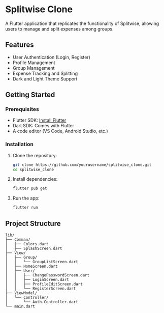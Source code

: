# Splitwise Clone

A Flutter application that replicates the functionality of Splitwise, allowing users to manage and split expenses among groups.

## Features

- User Authentication (Login, Register)
- Profile Management
- Group Management
- Expense Tracking and Splitting
- Dark and Light Theme Support

## Getting Started

### Prerequisites

- Flutter SDK: [Install Flutter](https://flutter.dev/docs/get-started/install)
- Dart SDK: Comes with Flutter
- A code editor (VS Code, Android Studio, etc.)

### Installation

1. Clone the repository:

   ```sh
   git clone https://github.com/yourusername/splitwise_clone.git
   cd splitwise_clone
   ```

2. Install dependencies:

   ```sh
   flutter pub get
   ```

3. Run the app:
   ```sh
   flutter run
   ```

## Project Structure

```plaintext
lib/
├── Comman/
│   ├── Colors.dart
│   ├── SplashScreen.dart
├── View/
│   ├── Group/
│   │   └── GroupListScreen.dart
│   ├── HomeScreen.dart
│   ├── User/
│   │   ├── ChangePasswordScreen.dart
│   │   ├── LoginScreen.dart
│   │   ├── ProfileEditScreen.dart
│   │   └── RegisterScreen.dart
├── ViewModel/
│   └── Controller/
│       └── Auth.Controller.dart
└── main.dart
```
